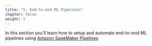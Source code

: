 ```yaml
---
title: "5. End-to-end ML Pipelines"
chapter: false
weight: 5
---
```


In this section you'll learn how to setup and automate end-to-end ML pipelines using [Amazon SageMaker Pipelines](https://aws.amazon.com/sagemaker/pipelines/?trk=el_a134p000006vgXgAAI&trkCampaign=NA-FY21-GC-400-FTSA-SAG-Overview&sc_channel=el&sc_campaign=Y21-SageMaker_shshnkp&sc_outcome=AIML_Digital_Marketing)
